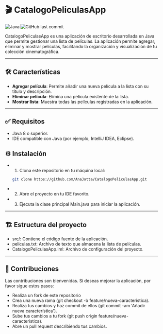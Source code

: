 # 🎬 CatalogoPeliculasApp
![Java](https://img.shields.io/badge/Java-ED8B00?style=for-the-badge&logo=java&logoColor=white)
![GitHub last commit](https://img.shields.io/github/last-commit/AnaJotta/CatalogoPeliculasApp)


CatalogoPeliculasApp es una aplicación de escritorio desarrollada en Java que permite gestionar una lista de películas. La aplicación permite agregar, eliminar y mostrar películas, facilitando la organización y visualización de tu colección cinematográfica.

---

## 🛠️ Características

- **Agregar película**: Permite añadir una nueva película a la lista con su título y descripción.
- **Eliminar película**: Elimina una película existente de la lista.
- **Mostrar lista**: Muestra todas las películas registradas en la aplicación.

---

## ✅ Requisitos

- Java 8 o superior.
- IDE compatible con Java (por ejemplo, IntelliJ IDEA, Eclipse).

## ⚙️ Instalación

- 1. Clona este repositorio en tu máquina local:

   ```bash
   git clone https://github.com/AnaJotta/CatalogoPeliculasApp.git
   
- 2. Abre el proyecto en tu IDE favorito.
- 3. Ejecuta la clase principal Main.java para iniciar la aplicación.

---

## 🏗️ Estructura del proyecto

- src/: Contiene el código fuente de la aplicación.
- peliculas.txt: Archivo de texto que almacena la lista de películas.
- CatalogoPeliculasApp.iml: Archivo de configuración del proyecto.

---

## 👏 Contribuciones

Las contribuciones son bienvenidas. Si deseas mejorar la aplicación, por favor sigue estos pasos:

- Realiza un fork de este repositorio
- Crea una nueva rama (git checkout -b feature/nueva-caracteristica).
- Realiza tus cambios y haz commit de ellos (git commit -am 'Añadir nueva característica').
- Sube tus cambios a tu fork (git push origin feature/nueva-caracteristica).
- Abre un pull request describiendo tus cambios.
     

